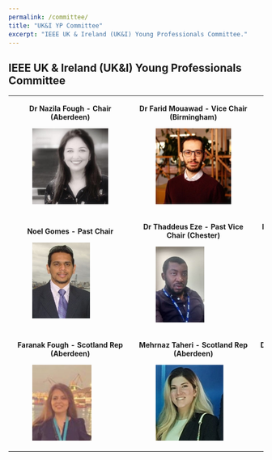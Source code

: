 ```yaml
---
permalink: /committee/
title: "UK&I YP Committee"
excerpt: "IEEE UK & Ireland (UK&I) Young Professionals Committee."
---
```


## IEEE UK & Ireland (UK&I) Young Professionals Committee

<table>
    <tr>
        <td>
            <p style="text-align: center;"><strong>Dr Nazila Fough - Chair (Aberdeen)</strong></p>
            <figure>
                <img src="/assets/images/committee/Nazila.jpg" style="max-width:150px; height:150px">
            </figure>
        </td>
        <td>
            <p style="text-align: center;"><strong>Dr Farid Mouawad - Vice Chair (Birmingham)</strong></p>
            <figure>
                <img src="/assets/images/committee/Farid.jpg" style="max-width:150px; height:150px">
            </figure>
        </td>
        <td>
            <p style="text-align: center;"><strong>Rajitha De Silva - Secretary (Lincoln</strong></p>
            <figure>
                <img src="/assets/images/committee/Rajitha.jpg" style="max-width:150px; height:150px">
            </figure>
        </td>
        <td>
            <p style="text-align: center;"><strong>Koushik Kumar Nundy - Treasurer (Dublin))strong></p>
            <figure>
                <img src="/assets/images/committee/Koushik Nundy.JPG" style="max-width:150px; height:150px">
            </figure>
        </td>
        <td>
            <p style="text-align: center;"><strong>Dr Opeyemi Ajibola - Webmaster (Leeds)</strong></p>
            <figure>
                <img src="/assets/images/committee/Opeyemi.jpg" style="max-width:150px; height:150px">
            </figure>
        </td>
    </tr>
    <tr>
        <td>
            <p style="text-align: center;"><strong>Noel Gomes - Past Chair</strong></p>
            <figure>
                <img src="/assets/images/committee/Noel.jpg" style="max-width:150px; height:150px">
            </figure>
        </td>
        <td>
            <p style="text-align: center;"><strong>Dr Thaddeus Eze - Past Vice Chair (Chester)</strong></p>
            <figure>
                <img src="/assets/images/committee/Thaddeus.jpg" style="max-width:150px; height:150px">
            </figure>
        </td>
        <td>
            <p style="text-align: center;"><strong>Dr Othman Younus - England Rep (Northumbria)</strong></p>
            <figure>
                <img src="/assets/images/committee/Othman.jpg" style="max-width:150px; height:150px">
            </figure>
        </td>
        <td>
            <p style="text-align: center;"><strong>Dr Daniel Martins - England Rep (Essex)</strong></p>
            <figure>
                <img src="/assets/images/committee/Daniel.JPG" style="max-width:150px; height:150px">
            </figure>
        </td>
        <td>
            <p style="text-align: center;"><strong>Dr Peyman Heydarian - Industry Liaison (London)</strong></p>
            <figure>
                <img src="/assets/images/committee/Peyman.jpg" style="max-width:150px; max-height:150px">
            </figure>
        </td>
    </tr>
    <tr>
        <td>
            <p style="text-align: center;"><strong>Faranak Fough - Scotland Rep (Aberdeen)</strong></p>
            <figure>
                <img src="/assets/images/committee/Faranak.jpg" style="max-width:150px; height:150px">
            </figure>
        </td>
        <td>
            <p style="text-align: center;"><strong>Mehrnaz Taheri - Scotland Rep (Aberdeen)</strong></p>
            <figure>
                <img src="/assets/images/committee/Mehrnaz.jpg" style="max-width:150px; height:150px">
            </figure>
        </td>
        <td>
            <p style="text-align: center;"><strong>Dr Fengzhou Wang - Scotland Rep (Edinburgh)</strong></p>
            <figure>
                <img src="/assets/images/committee/Fengzhou.jpg" style="max-width:150px; height:150px">
            </figure>
        </td>
        <td>
            <p style="text-align: center;"><strong>Dr Imran Ansari - Scotland Rep (Glasgow)</strong></p>
            <figure>
                <img src="/assets/images/committee/Imran.png" style="max-width:150px; height:150px">
            </figure>
        </td>
        <td>
        </td>
    </tr>
</table>
